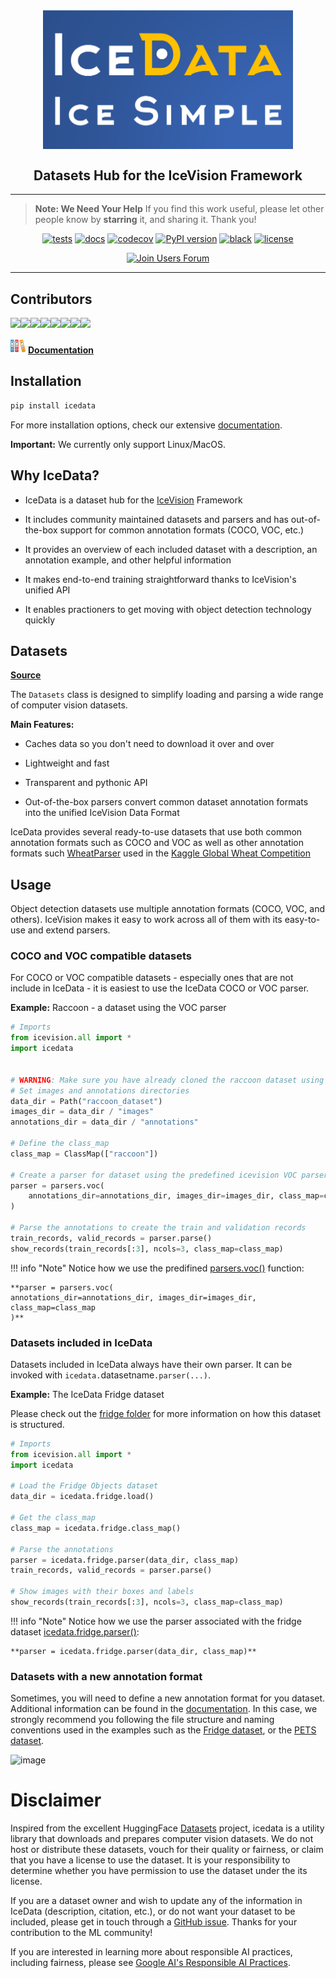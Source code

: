 <div align="center">
  <img src="images/icedata-logo-slogan.png" alt="logo" width="400px" style="display: block; margin-left: auto; margin-right: auto"/>
  <h2><b>Datasets Hub for the IceVision Framework</b></h2>
</div>

* * * * *
>**Note: We Need Your Help**
    If you find this work useful, please let other people know by **starring** it,
    and sharing it. 
    Thank you!
    
<div align="center">
  
[![tests](https://github.com/airctic/icedata/workflows/tests/badge.svg?event=push)](https://github.com/airctic/icedata/actions?query=workflow%3Atests)
[![docs](https://github.com/airctic/icedata/workflows/docs/badge.svg)](https://airctic.github.io/icedata/)
[![codecov](https://codecov.io/gh/airctic/icedata/branch/master/graph/badge.svg)](https://codecov.io/gh/airctic/icedata)
[![PyPI version](https://badge.fury.io/py/icedata.svg)](https://badge.fury.io/py/icedata)
[![black](https://img.shields.io/badge/code%20style-black-000000.svg)](https://github.com/psf/black)
[![license](https://img.shields.io/badge/License-Apache%202.0-blue.svg)](https://github.com/airctic/icevision/blob/master/LICENSE)  

[![Join Users Forum](https://withspectrum.github.io/badge/badge.svg)](https://spectrum.chat/mantis)

</div>


* * * * *


<!-- Not included in docs - start -->
## **Contributors**

[![](https://sourcerer.io/fame/lgvaz/airctic/icedata/images/0)](https://sourcerer.io/fame/lgvaz/airctic/icedata/links/0)[![](https://sourcerer.io/fame/lgvaz/airctic/icedata/images/1)](https://sourcerer.io/fame/lgvaz/airctic/icedata/links/1)[![](https://sourcerer.io/fame/lgvaz/airctic/icedata/images/2)](https://sourcerer.io/fame/lgvaz/airctic/icedata/links/2)[![](https://sourcerer.io/fame/lgvaz/airctic/icedata/images/3)](https://sourcerer.io/fame/lgvaz/airctic/icedata/links/3)[![](https://sourcerer.io/fame/lgvaz/airctic/icedata/images/4)](https://sourcerer.io/fame/lgvaz/airctic/icedata/links/4)[![](https://sourcerer.io/fame/lgvaz/airctic/icedata/images/5)](https://sourcerer.io/fame/lgvaz/airctic/icedata/links/5)[![](https://sourcerer.io/fame/lgvaz/airctic/icedata/images/6)](https://sourcerer.io/fame/lgvaz/airctic/icedata/links/6)[![](https://sourcerer.io/fame/lgvaz/airctic/icedata/images/7)](https://sourcerer.io/fame/lgvaz/airctic/icedata/links/7)

![](images/docs.png) [ **Documentation**](https://airctic.github.io/icedata/)

## Installation

```bash
pip install icedata
```

For more installation options, check our extensive [documentation](https://airctic.github.io/icevdata/install/).

**Important:** We currently only support Linux/MacOS.
<!-- Not included in docs - end -->

## Why IceData?

- IceData is a dataset hub for the [IceVision](https://github.com/airctic/icevision) Framework

- It includes community maintained datasets and parsers and has out-of-the-box support for common annotation formats (COCO, VOC, etc.)

- It provides an overview of each included dataset with a description, an annotation example, and other helpful information

- It makes end-to-end training straightforward thanks to IceVision's unified API

- It enables practioners to get moving with object detection technology quickly

## Datasets

[**Source**](https://github.com/airctic/icedata/tree/master/icedata/datasets)

The `Datasets` class is designed to simplify loading and parsing a wide range of computer vision datasets.

**Main Features:**

- Caches data so you don't need to download it over and over

- Lightweight and fast

- Transparent and pythonic API

- Out-of-the-box parsers convert common dataset annotation formats into the unified IceVision Data Format

IceData provides several ready-to-use datasets that use both common annotation formats such as COCO and VOC as well as other annotation formats such [WheatParser](https://airctic.github.io/icevision/custom_parser/) used in the [Kaggle Global Wheat Competition](https://www.kaggle.com/c/global-wheat-detection)

## Usage

Object detection datasets use multiple annotation formats (COCO, VOC, and others). IceVision makes it easy to work across all of them with its easy-to-use and extend parsers.


### COCO and VOC compatible datasets
For COCO or VOC compatible datasets - especially ones that are not include in IceData - it is easiest to use the IceData
COCO or VOC parser.

**Example:** Raccoon - a dataset using the VOC parser

```python
# Imports
from icevision.all import *
import icedata


# WARNING: Make sure you have already cloned the raccoon dataset using the command shown here above
# Set images and annotations directories
data_dir = Path("raccoon_dataset")
images_dir = data_dir / "images"
annotations_dir = data_dir / "annotations"

# Define the class_map
class_map = ClassMap(["raccoon"])

# Create a parser for dataset using the predefined icevision VOC parser
parser = parsers.voc(
    annotations_dir=annotations_dir, images_dir=images_dir, class_map=class_map
)

# Parse the annotations to create the train and validation records
train_records, valid_records = parser.parse()
show_records(train_records[:3], ncols=3, class_map=class_map)
```

!!! info "Note" 
    Notice how we use the predifined [parsers.voc()](https://github.com/airctic/icevision/blob/master/icevision/parsers/voc_parser.py) function:
    
    **parser = parsers.voc(
    annotations_dir=annotations_dir, images_dir=images_dir, class_map=class_map
    )**


### Datasets included in IceData
Datasets included in IceData always have their own parser. It can be invoked with `icedata.`datasetname`.parser(...)`.

**Example:** The IceData Fridge dataset

Please check out the [fridge folder](https://github.com/airctic/icedata/tree/master/icedata/datasets/fridge) for more information on how this dataset is structured.

```python
# Imports
from icevision.all import *
import icedata

# Load the Fridge Objects dataset
data_dir = icedata.fridge.load()

# Get the class_map
class_map = icedata.fridge.class_map()

# Parse the annotations
parser = icedata.fridge.parser(data_dir, class_map)
train_records, valid_records = parser.parse()

# Show images with their boxes and labels
show_records(train_records[:3], ncols=3, class_map=class_map)
```

!!! info "Note" 
    Notice how we use the parser associated with the fridge dataset [icedata.fridge.parser()](https://github.com/airctic/icedata/blob/master/icedata/datasets/fridge/parsers.py):
    
    **parser = icedata.fridge.parser(data_dir, class_map)**


### Datasets with a new annotation format

Sometimes, you will need to define a new annotation format for you dataset. Additional information can be found in the [documentation](https://airctic.com/custom_parser/). In this case, we strongly recommend you following the file structure and naming conventions used in the  examples such as the [Fridge dataset](https://github.com/airctic/icedata/tree/master/icedata/datasets/fridge), or the [PETS dataset](https://github.com/airctic/icedata/tree/master/icedata/datasets/pets).

![image](https://airctic.github.io/icedata/images/datasets-folder-structure.png)

# Disclaimer

Inspired from the excellent HuggingFace [Datasets](https://github.com/huggingface/datasets) project, icedata is a utility library that downloads and prepares computer vision datasets. We do not host or distribute these datasets, vouch for their quality or fairness, or claim that you have a license to use the dataset. It is your responsibility to determine whether you have permission to use the dataset under the its license.

If you are a dataset owner and wish to update any of the information in IceData (description, citation, etc.), or do not want your dataset to be included, please get in touch through a [GitHub issue](https://github.com/airctic/icedata/issues). Thanks for your contribution to the ML community!

If you are interested in learning more about responsible AI practices, including fairness, please see [Google AI's Responsible AI Practices](https://ai.google/responsibilities/responsible-ai-practices/).
